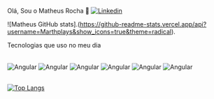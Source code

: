 Olá, Sou o Matheus Rocha 👋
[![Linkedin](https://img.shields.io/badge/LinkedIn-0077B5?style=for-the-badge&logo=linkedin&logoColor=white)]()

![Matheus GitHub stats].(https://github-readme-stats.vercel.app/api?username=Marthplays&show_icons=true&theme=radical).

Tecnologias que uso no meu dia
<div style="display: inline_block"><br/>

  <img align="center" alt="Angular" src="https://img.shields.io/badge/Angular-DD0031?style=for-the-badge&logo=angular&logoColor=white"/>

  <img align="center" alt="Angular" src="https://img.shields.io/badge/.NET-5C2D91?style=for-the-badge&logo=.net&logoColor=white"/>

  <img align="center" alt="Angular" src="https://img.shields.io/badge/C%23-239120?style=for-the-badge&logo=c-sharp&logoColor=white"/>

  <img align="center" alt="Angular" src="https://img.shields.io/badge/TypeScript-007ACC?style=for-the-badge&logo=typescript&logoColor=white"/>

  <img align="center" alt="Angular" src="https://img.shields.io/badge/React_Native-20232A?style=for-the-badge&logo=react&logoColor=61DAFB"/>

  <img align="center" alt="Angular" src="https://img.shields.io/badge/Microsoft_SQL_Server-CC2927?style=for-the-badge&logo=microsoft-sql-server&logoColor=whit"/>

</div>

<br/>

[![Top Langs](https://github-readme-stats.vercel.app/api/top-langs/?username=fabriciofbmendes)](https://github.com/anuraghazra/github-readme-stats)
